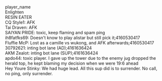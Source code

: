 player_name<br>
EnIighten<br>
RESIN EATER<br>
CQ Style1: AFK<br>
Tai Draven: AFK<br>
SAIYAN PRIDE: toxic, keep flaming and spam ping<br>
ih8fatfks69: Doesn't know to play alistar but still pick it;4160530417<br>
Fluffie McP: Lost as a camille vs wukong, and AFK afterwards;4160530417<br>
30792621: inting bot lane (AD);4161636424<br>
AKM Zealot: inting bot lane (SUP);4161636424<br>
apdo44: toxic player. I gave up the tower due to the enemy jug dropped the herald top, he kept blaming my decision when we were 19:6 ahead<br>
Hey Youre Stinky: We had huge lead. All this sup did is to surrender. No call, no ping, only surrender.<br>
